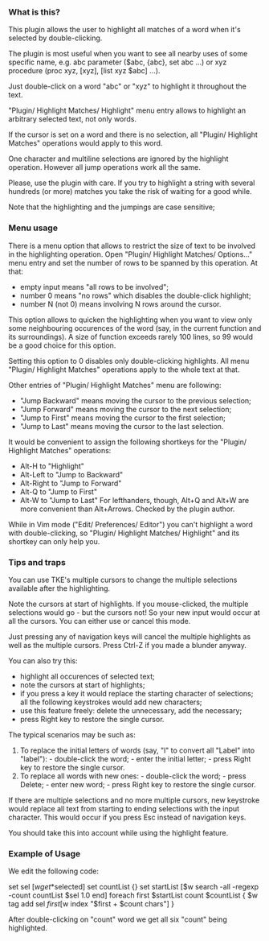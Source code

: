 

### What is this?

This plugin allows the user to highlight all matches of a word when it's selected by double-clicking.

The plugin is most useful when you want to see all nearby uses of some specific name, e.g. abc parameter ($abc, {abc}, set abc ...) or xyz procedure (proc xyz, [xyz], [list xyz $abc] ...).

Just double-click on a word "abc" or "xyz" to highlight it throughout the text.

"Plugin/ Highlight Matches/ Highlight" menu entry allows to highlight an arbitrary selected text, not only words.

If the cursor is set on a word and there is no selection, all "Plugin/ Highlight Matches" operations would apply to this word.

One character and multiline selections are ignored by the highlight operation. However all jump operations work all the same.

Please, use the plugin with care. If you try to highlight a string with several hundreds (or more) matches you take the risk of waiting for a good while.

Note that the highlighting and the jumpings are case sensitive;


### Menu usage

There is a menu option that allows to restrict the size of text to be involved in the highlighting operation. Open "Plugin/ Highlight Matches/ Options..." menu entry and set the number of rows to be spanned by this operation. At that:
  - empty input means "all rows to be involved";
  - number 0 means  "no rows" which disables the double-click highlight;
  - number N (not 0) means involving N rows around the cursor.

This option allows to quicken the highlighting when you want to view only some neighbouring occurences of the word (say, in the current function and its surroundings). A size of function exceeds rarely 100 lines, so 99 would be a good choice for this option.

Setting this option to 0 disables only double-clicking highlights. All menu "Plugin/ Highlight Matches" operations apply to the whole text at that.

Other entries of "Plugin/ Highlight Matches" menu are following:
  - "Jump Backward" means moving the cursor to the previous selection;
  - "Jump Forward"  means moving the cursor to the next selection;
  - "Jump to First" means moving the cursor to the first selection;
  - "Jump to Last"  means moving the cursor to the last selection.

It would be convenient to assign the following shortkeys for the "Plugin/ Highlight Matches" operations:
  - Alt-H     to "Highlight"
  - Alt-Left  to "Jump to Backward"
  - Alt-Right to "Jump to Forward"
  - Alt-Q     to "Jump to First"
  - Alt-W     to "Jump to Last"
For lefthanders, though, Alt+Q and Alt+W are more convenient than Alt+Arrows. Checked by the plugin author.

While in Vim mode ("Edit/ Preferences/ Editor") you can't highlight a word with double-clicking, so "Plugin/ Highlight Matches/ Highlight" and its shortkey can only help you.


### Tips and traps

You can use TKE's multiple cursors to change the multiple selections available after the highlighting.

Note the cursors at start of highlights. If you mouse-clicked, the multiple selections would go - but the cursors not! So your new input would occur at all the cursors. You can either use or cancel this mode.

Just pressing any of navigation keys will cancel the multiple highlights as well as the multiple cursors. Press Ctrl-Z if you made a blunder anyway.

You can also try this:
  - highlight all occurences of selected text;
  - note the cursors at start of highlights;
  - if you press a key it would replace the starting character of selections; all the following keystrokes would add new characters;
  - use this feature freely: delete the unnecessary, add the necessary;
  - press Right key to restore the single cursor.

The typical scenarios may be such as:
  1. To replace the initial letters of words (say, "l" to convert all "Label" into "label"):
    - double-click the word;
    - enter the initial letter;
    - press Right key to restore the single cursor.
  2. To replace all words with new ones:
    - double-click the word;
    - press Delete;
    - enter new word;
    - press Right key to restore the single cursor.

If there are multiple selections and no more multiple cursors, new keystroke would replace all text from starting to ending selections with the input character. This would occur if you press Esc instead of navigation keys.

You should take this into account while using the highlight feature.


### Example of Usage

We edit the following code:

  set sel [$w get {*}$selected]
  set countList {}
  set startList [$w search -all -regexp -count countList $sel 1.0 end]
  foreach first $startList count $countList {
     $w tag add sel $first [$w index "$first + $count chars"]
  }

After double-clicking on "count" word we get all six "count" being highlighted.

